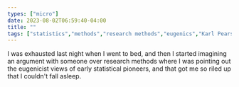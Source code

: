```yaml
---
types: ["micro"]
date: 2023-08-02T06:59:40-04:00
title: ""
tags: ["statistics","methods","research methods","eugenics","Karl Pearson","quantitative methods"]
---
```

I was exhausted last night when I went to bed, and then I started imagining an argument with someone over research methods where I was pointing out the eugenicist views of early statistical pioneers, and that got me so riled up that I couldn't fall asleep.

